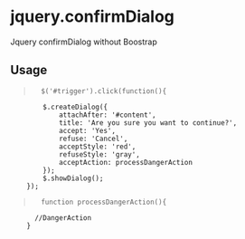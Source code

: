 # jquery.confirmDialog
Jquery confirmDialog without Boostrap

## Usage

>		$('#trigger').click(function(){
			$.createDialog({
				attachAfter: '#content',
				title: 'Are you sure you want to continue?',
				accept: 'Yes',
				refuse: 'Cancel',
				acceptStyle: 'red',
				refuseStyle: 'gray',
				acceptAction: processDangerAction
			});
			$.showDialog();
		});
		
>		function processDangerAction(){
		  //DangerAction
		}
